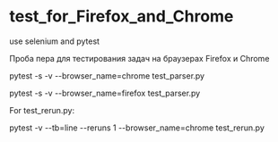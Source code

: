 # test_for_Firefox_and_Chrome

use selenium and pytest

Проба пера для тестирования задач на браузерах Firefox и Chrome


pytest -s -v --browser_name=chrome test_parser.py

pytest -s -v --browser_name=firefox test_parser.py


For test_rerun.py:

pytest -v --tb=line --reruns 1 --browser_name=chrome test_rerun.py
